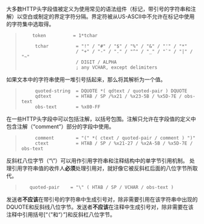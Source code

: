 大多数HTTP头字段值被定义为使用常见的语法组件（标记，带引号的字符串和注解）以空白或制定的界定字符分隔。界定符被从US-ASCII中不允许在标记中使用的字符集中选取得。

> ```
>     token          = 1*tchar
>
>      tchar          = "!" / "#" / "$" / "%" / "&" / "'" / "*"
>                     / "+" / "-" / "." / "^" / "_" / "`" / "|" / "~"
>                     / DIGIT / ALPHA
>                     ; any VCHAR, except delimiters
> ```

如果文本中的字符串使用一堆引号括起来，那么将其解析为一个值。

> ```
>      quoted-string  = DQUOTE *( qdtext / quoted-pair ) DQUOTE
>      qdtext         = HTAB / SP /%x21 / %x23-5B / %x5D-7E / obs-text
>      obs-text       = %x80-FF
> ```

在一些HTTP头字段中可以包括注解，以括号包围。注解只允许在字段值的定义中包含注解（“comment”）部分的字段中使用。

> ```
>      comment        = "(" *( ctext / quoted-pair / comment ) ")"
>      ctext          = HTAB / SP / %x21-27 / %x2A-5B / %x5D-7E / obs-text
> ```

反斜杠八位字节（“\”）可以用作引用字符串和注释结构中的单字节引用机制。 处理引用字符串值的收件人**必须**处理引用对，就好像它被反斜杠后面的八位字节所取代。

> ```
>    quoted-pair    = "\" ( HTAB / SP / VCHAR / obs-text )
> ```

发送者**不应该**在带引号的字符串中生成引号对，除非需要引用在该字符串中出现的DQUOTE和反斜线八位字节。发送者**不应该**在注释中生成引号对，除非需要在该注释中引用括号[“（”和“）”]和反斜杠八位字节。


